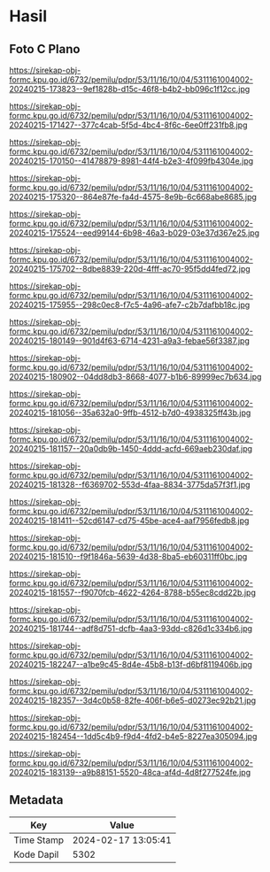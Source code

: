 # Hasil

## Foto C Plano

https://sirekap-obj-formc.kpu.go.id/6732/pemilu/pdpr/53/11/16/10/04/5311161004002-20240215-173823--9ef1828b-d15c-46f8-b4b2-bb096c1f12cc.jpg

https://sirekap-obj-formc.kpu.go.id/6732/pemilu/pdpr/53/11/16/10/04/5311161004002-20240215-171427--377c4cab-5f5d-4bc4-8f6c-6ee0ff231fb8.jpg

https://sirekap-obj-formc.kpu.go.id/6732/pemilu/pdpr/53/11/16/10/04/5311161004002-20240215-170150--41478879-8981-44f4-b2e3-4f099fb4304e.jpg

https://sirekap-obj-formc.kpu.go.id/6732/pemilu/pdpr/53/11/16/10/04/5311161004002-20240215-175320--864e87fe-fa4d-4575-8e9b-6c668abe8685.jpg

https://sirekap-obj-formc.kpu.go.id/6732/pemilu/pdpr/53/11/16/10/04/5311161004002-20240215-175524--eed99144-6b98-46a3-b029-03e37d367e25.jpg

https://sirekap-obj-formc.kpu.go.id/6732/pemilu/pdpr/53/11/16/10/04/5311161004002-20240215-175702--8dbe8839-220d-4fff-ac70-95f5dd4fed72.jpg

https://sirekap-obj-formc.kpu.go.id/6732/pemilu/pdpr/53/11/16/10/04/5311161004002-20240215-175955--298c0ec8-f7c5-4a96-afe7-c2b7dafbb18c.jpg

https://sirekap-obj-formc.kpu.go.id/6732/pemilu/pdpr/53/11/16/10/04/5311161004002-20240215-180149--901d4f63-6714-4231-a9a3-febae56f3387.jpg

https://sirekap-obj-formc.kpu.go.id/6732/pemilu/pdpr/53/11/16/10/04/5311161004002-20240215-180902--04dd8db3-8668-4077-b1b6-89999ec7b634.jpg

https://sirekap-obj-formc.kpu.go.id/6732/pemilu/pdpr/53/11/16/10/04/5311161004002-20240215-181056--35a632a0-9ffb-4512-b7d0-4938325ff43b.jpg

https://sirekap-obj-formc.kpu.go.id/6732/pemilu/pdpr/53/11/16/10/04/5311161004002-20240215-181157--20a0db9b-1450-4ddd-acfd-669aeb230daf.jpg

https://sirekap-obj-formc.kpu.go.id/6732/pemilu/pdpr/53/11/16/10/04/5311161004002-20240215-181328--f6369702-553d-4faa-8834-3775da57f3f1.jpg

https://sirekap-obj-formc.kpu.go.id/6732/pemilu/pdpr/53/11/16/10/04/5311161004002-20240215-181411--52cd6147-cd75-45be-ace4-aaf7956fedb8.jpg

https://sirekap-obj-formc.kpu.go.id/6732/pemilu/pdpr/53/11/16/10/04/5311161004002-20240215-181510--f9f1846a-5639-4d38-8ba5-eb60311ff0bc.jpg

https://sirekap-obj-formc.kpu.go.id/6732/pemilu/pdpr/53/11/16/10/04/5311161004002-20240215-181557--f9070fcb-4622-4264-8788-b55ec8cdd22b.jpg

https://sirekap-obj-formc.kpu.go.id/6732/pemilu/pdpr/53/11/16/10/04/5311161004002-20240215-181744--adf8d751-dcfb-4aa3-93dd-c826d1c334b6.jpg

https://sirekap-obj-formc.kpu.go.id/6732/pemilu/pdpr/53/11/16/10/04/5311161004002-20240215-182247--a1be9c45-8d4e-45b8-b13f-d6bf8119406b.jpg

https://sirekap-obj-formc.kpu.go.id/6732/pemilu/pdpr/53/11/16/10/04/5311161004002-20240215-182357--3d4c0b58-82fe-406f-b6e5-d0273ec92b21.jpg

https://sirekap-obj-formc.kpu.go.id/6732/pemilu/pdpr/53/11/16/10/04/5311161004002-20240215-182454--1dd5c4b9-f9d4-4fd2-b4e5-8227ea305094.jpg

https://sirekap-obj-formc.kpu.go.id/6732/pemilu/pdpr/53/11/16/10/04/5311161004002-20240215-183139--a9b88151-5520-48ca-af4d-4d8f277524fe.jpg


## Metadata

| Key        | Value               |
| ---------- | ------------------- |
| Time Stamp | 2024-02-17 13:05:41 |
| Kode Dapil | 5302                |



